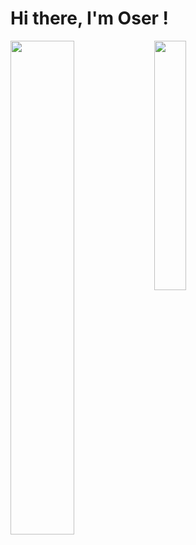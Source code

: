 # Hi there, I'm Oser ! 

<img align="left" width="45%" src = "https://github-readme-stats.vercel.app/api?username=oserjs&show_icons=true&theme=tokyonight" />
<img align="left" width="32%" src = "https://github-readme-stats.vercel.app/api/top-langs/?username=f4sal4&layout=compact" /> 

